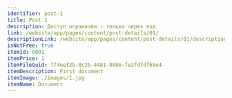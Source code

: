```yaml
---
identifier: post-1
title: Post 1
description: Доступ ограничен - только через код
link: /website/app/pages/content/post-details/01/
descriptionLink: /website/app/pages/content/post-details/01/description/
isNotFree: true
itemId: 0001
itemPrice: 1
itemFileGuid: ff4eef2b-8c2b-4481-8886-fe2fd7df69e4
itemDescription: First document
itemImage: ./images/1.jpg
itemName: Document
---
```

